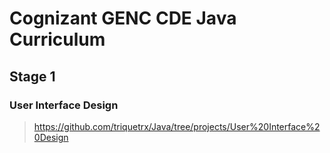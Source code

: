 # Cognizant GENC CDE Java Curriculum
## **Stage 1**
### User Interface Design
> https://github.com/triquetrx/Java/tree/projects/User%20Interface%20Design
